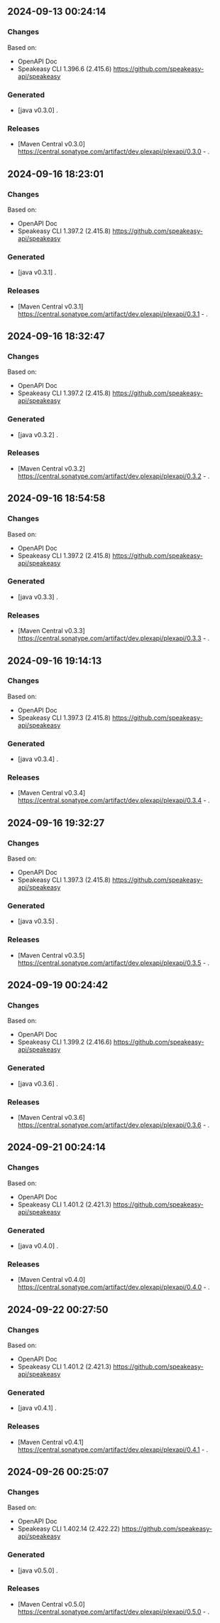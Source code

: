 

## 2024-09-13 00:24:14
### Changes
Based on:
- OpenAPI Doc  
- Speakeasy CLI 1.396.6 (2.415.6) https://github.com/speakeasy-api/speakeasy
### Generated
- [java v0.3.0] .
### Releases
- [Maven Central v0.3.0] https://central.sonatype.com/artifact/dev.plexapi/plexapi/0.3.0 - .

## 2024-09-16 18:23:01
### Changes
Based on:
- OpenAPI Doc  
- Speakeasy CLI 1.397.2 (2.415.8) https://github.com/speakeasy-api/speakeasy
### Generated
- [java v0.3.1] .
### Releases
- [Maven Central v0.3.1] https://central.sonatype.com/artifact/dev.plexapi/plexapi/0.3.1 - .

## 2024-09-16 18:32:47
### Changes
Based on:
- OpenAPI Doc  
- Speakeasy CLI 1.397.2 (2.415.8) https://github.com/speakeasy-api/speakeasy
### Generated
- [java v0.3.2] .
### Releases
- [Maven Central v0.3.2] https://central.sonatype.com/artifact/dev.plexapi/plexapi/0.3.2 - .

## 2024-09-16 18:54:58
### Changes
Based on:
- OpenAPI Doc  
- Speakeasy CLI 1.397.2 (2.415.8) https://github.com/speakeasy-api/speakeasy
### Generated
- [java v0.3.3] .
### Releases
- [Maven Central v0.3.3] https://central.sonatype.com/artifact/dev.plexapi/plexapi/0.3.3 - .

## 2024-09-16 19:14:13
### Changes
Based on:
- OpenAPI Doc  
- Speakeasy CLI 1.397.3 (2.415.8) https://github.com/speakeasy-api/speakeasy
### Generated
- [java v0.3.4] .
### Releases
- [Maven Central v0.3.4] https://central.sonatype.com/artifact/dev.plexapi/plexapi/0.3.4 - .

## 2024-09-16 19:32:27
### Changes
Based on:
- OpenAPI Doc  
- Speakeasy CLI 1.397.3 (2.415.8) https://github.com/speakeasy-api/speakeasy
### Generated
- [java v0.3.5] .
### Releases
- [Maven Central v0.3.5] https://central.sonatype.com/artifact/dev.plexapi/plexapi/0.3.5 - .

## 2024-09-19 00:24:42
### Changes
Based on:
- OpenAPI Doc  
- Speakeasy CLI 1.399.2 (2.416.6) https://github.com/speakeasy-api/speakeasy
### Generated
- [java v0.3.6] .
### Releases
- [Maven Central v0.3.6] https://central.sonatype.com/artifact/dev.plexapi/plexapi/0.3.6 - .

## 2024-09-21 00:24:14
### Changes
Based on:
- OpenAPI Doc  
- Speakeasy CLI 1.401.2 (2.421.3) https://github.com/speakeasy-api/speakeasy
### Generated
- [java v0.4.0] .
### Releases
- [Maven Central v0.4.0] https://central.sonatype.com/artifact/dev.plexapi/plexapi/0.4.0 - .

## 2024-09-22 00:27:50
### Changes
Based on:
- OpenAPI Doc  
- Speakeasy CLI 1.401.2 (2.421.3) https://github.com/speakeasy-api/speakeasy
### Generated
- [java v0.4.1] .
### Releases
- [Maven Central v0.4.1] https://central.sonatype.com/artifact/dev.plexapi/plexapi/0.4.1 - .

## 2024-09-26 00:25:07
### Changes
Based on:
- OpenAPI Doc  
- Speakeasy CLI 1.402.14 (2.422.22) https://github.com/speakeasy-api/speakeasy
### Generated
- [java v0.5.0] .
### Releases
- [Maven Central v0.5.0] https://central.sonatype.com/artifact/dev.plexapi/plexapi/0.5.0 - .